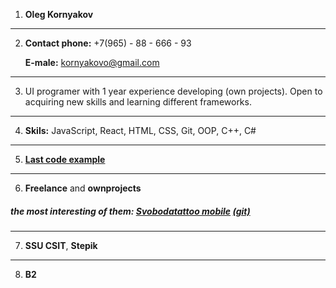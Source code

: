 1. **Oleg Kornyakov**
---
2. **Contact phone:** +7(965) - 88 - 666 - 93

   **E-male:** kornyakovo@gmail.com
---
3. UI programer with 1 year experience developing (own projects). Open to acquiring new skills and learning different frameworks.
---
4. **Skils:** JavaScript, React, HTML, CSS, Git, OOP, C++, C# 
---
5. [**Last code example**](https://github.com/DIJITEA/invaders-demo-project)
---
6. **Freelance** and **ownprojects** 
##### the most interesting of them:  [Svobodatattoo mobile]( https://dijitea.github.io/SVOBODAmobileadaptation/ ) [(git)](https://github.com/DIJITEA/invaders-demo-project)
---
7. **SSU CSIT**, **Stepik**
---
8. **B2**



